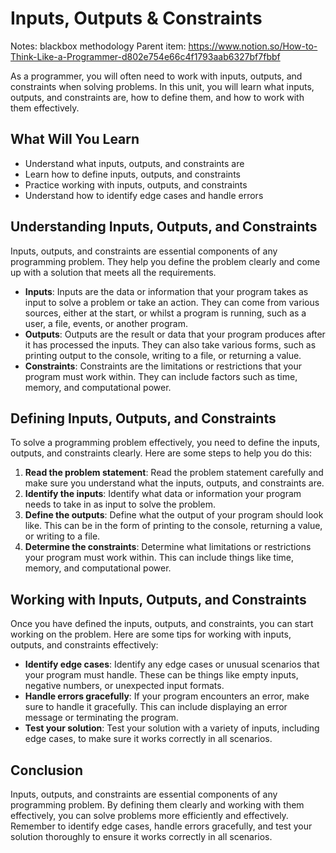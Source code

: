 # Inputs, Outputs & Constraints

Notes: blackbox methodology
Parent item: https://www.notion.so/How-to-Think-Like-a-Programmer-d802e754e66c4f1793aab6327bf7fbbf

As a programmer, you will often need to work with inputs, outputs, and constraints when solving problems. In this unit, you will learn what inputs, outputs, and constraints are, how to define them, and how to work with them effectively.

## What Will You Learn

- Understand what inputs, outputs, and constraints are
- Learn how to define inputs, outputs, and constraints
- Practice working with inputs, outputs, and constraints
- Understand how to identify edge cases and handle errors

## Understanding Inputs, Outputs, and Constraints

Inputs, outputs, and constraints are essential components of any programming problem. They help you define the problem clearly and come up with a solution that meets all the requirements.

- **Inputs**: Inputs are the data or information that your program takes as input to solve a problem or take an action. They can come from various sources, either at the start, or whilst a program is running, such as a user, a file, events, or another program.
- **Outputs**: Outputs are the result or data that your program produces after it has processed the inputs. They can also take various forms, such as printing output to the console, writing to a file, or returning a value.
- **Constraints**: Constraints are the limitations or restrictions that your program must work within. They can include factors such as time, memory, and computational power.

## Defining Inputs, Outputs, and Constraints

To solve a programming problem effectively, you need to define the inputs, outputs, and constraints clearly. Here are some steps to help you do this:

1. **Read the problem statement**: Read the problem statement carefully and make sure you understand what the inputs, outputs, and constraints are.
2. **Identify the inputs**: Identify what data or information your program needs to take in as input to solve the problem.
3. **Define the outputs**: Define what the output of your program should look like. This can be in the form of printing to the console, returning a value, or writing to a file.
4. **Determine the constraints**: Determine what limitations or restrictions your program must work within. This can include things like time, memory, and computational power.

## Working with Inputs, Outputs, and Constraints

Once you have defined the inputs, outputs, and constraints, you can start working on the problem. Here are some tips for working with inputs, outputs, and constraints effectively:

- **Identify edge cases**: Identify any edge cases or unusual scenarios that your program must handle. These can be things like empty inputs, negative numbers, or unexpected input formats.
- **Handle errors gracefully**: If your program encounters an error, make sure to handle it gracefully. This can include displaying an error message or terminating the program.
- **Test your solution**: Test your solution with a variety of inputs, including edge cases, to make sure it works correctly in all scenarios.

## Conclusion

Inputs, outputs, and constraints are essential components of any programming problem. By defining them clearly and working with them effectively, you can solve problems more efficiently and effectively. Remember to identify edge cases, handle errors gracefully, and test your solution thoroughly to ensure it works correctly in all scenarios.